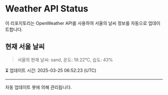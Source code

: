 
# Weather API Status

이 리포지토리는 OpenWeather API를 사용하여 서울의 날씨 정보를 자동으로 업데이트합니다.

## 현재 서울 날씨
> 서울의 현재 날씨: sand, 온도: 19.22°C, 습도: 43%

⏳ 업데이트 시간: 2025-03-25 06:52:23 (UTC)

---
자동 업데이트 봇에 의해 관리됩니다.

